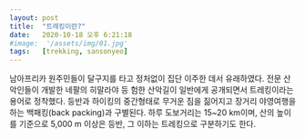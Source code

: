 ```yaml
---
layout: post
title:  "트레킹이란?"
date:   2020-10-18 오후 6:21:18
#image:  '/assets/img/01.jpg'
tags:   [trekking, sansonyeo]
---
```


남아프리카 원주민들이 달구지를 타고 정처없이 집단 이주한 데서 유래하였다.
전문 산악인들이 개발한 네팔의 히말라야 등 험한 산악길이 일반에게 공개되면서 트레킹이라는 용어로 정착했다. 
등반과 하이킹의 중간형태로 무거운 짐을 짊어지고 장거리 야영여행을 하는 백패킹(back packing)과 구별된다. 
하루 도보거리는 15~20 km이며, 산의 높이를 기준으로 5,000 m 이상은 등반, 그 이하는 트레킹으로 구분하기도 한다.


